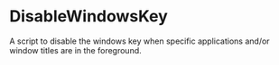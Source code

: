 # DisableWindowsKey
 A script to disable the windows key when specific applications and/or window titles are in the foreground.
